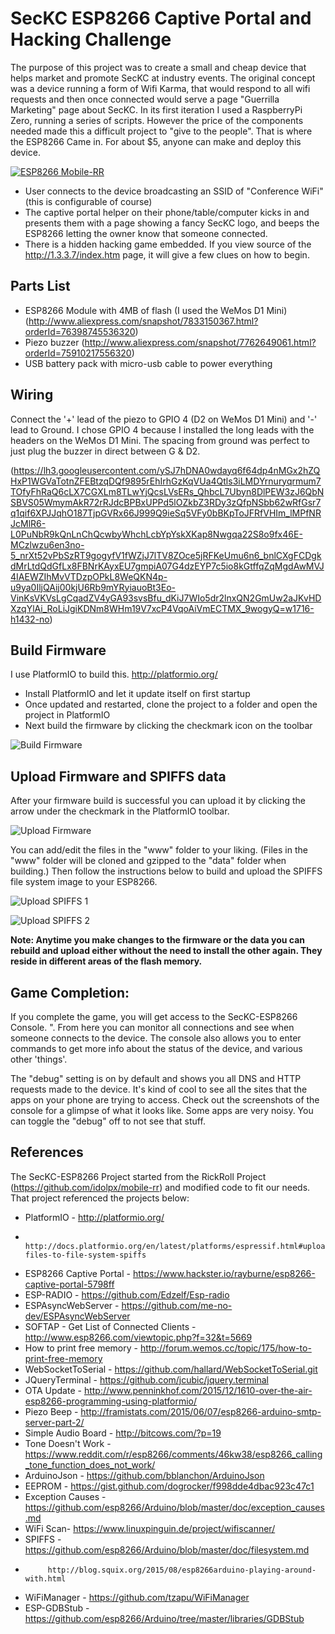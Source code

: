 # SecKC ESP8266 Captive Portal and Hacking Challenge

The purpose of this project was to create a small and cheap device that helps market and promote SecKC at industry events. The original concept was a device running a form of Wifi Karma, that would respond to all wifi requests and then once connected would serve a page "Guerrilla Marketing" page about SecKC. In its first iteration I used a RaspberryPi Zero, running a series of scripts. However the price of the components needed made this a difficult project to "give to the people".  That is where the ESP8266 Came in. For about $5, anyone can make and deploy this device.

[![ESP8266 Mobile-RR](http://i.imgur.com/MSpAXfE.jpg)](https://www.youtube.com/watch?v=ZpcRZoXQAzM)

* User connects to the device broadcasting an SSID of "Conference WiFi" (this is configurable of course)
* The captive portal helper on their phone/table/computer kicks in and presents them with a page showing a fancy SecKC logo, and beeps the ESP8266 letting the owner know that someone connected.
* There is a hidden hacking game embedded. If you view source of the http://1.3.3.7/index.htm page, it will give a few clues on how to begin.

## Parts List
* ESP8266 Module with 4MB of flash  (I used the WeMos D1 Mini) (http://www.aliexpress.com/snapshot/7833150367.html?orderId=76398745536320)
* Piezo buzzer (http://www.aliexpress.com/snapshot/7762649061.html?orderId=75910217556320)
* USB battery pack with micro-usb cable to power everything

## Wiring
Connect the '+' lead of the piezo to GPIO 4 (D2 on WeMos D1 Mini) and '-' lead to Ground.
I chose GPIO 4 because I installed the long leads with the headers on the WeMos D1 Mini. The spacing from ground was perfect to just plug the buzzer in direct between G & D2.

(https://lh3.googleusercontent.com/ySJ7hDNA0wdayq6f64dp4nMGx2hZQHxP1WGVaTotnZFEBtzqDQf9895rEhIrhGzKqVUa4Qtls3iLMDYrnuryqrmum7TOfyFhRaQ6cLX7CGXLm8TLwYjQcsLVsERs_QhbcL7Ubyn8DlPEW3zJ6QbNSBVS05WmymAkR72rRJdcBPBxUPPd5lOZkbZ3RDy3zQfpNSbb62wRfGsr7q1qif6XPJJqhO187TjpGVRx66J999Q9ieSq5VFy0bBKpToJFRfVHIm_lMPfNRJcMlR6-L0PuNbR9kQnLnChQcwbyWhchLcbYpYskXKap8Nwgqa22S8o9fx46E-MCzlwzu6en3no-5_nrXt52vPbSzRT9gogyfV1fWZjJ7lTV8ZOce5jRFKeUmu6n6_bnlCXgFCDgkdMrLtdQdGfLx8FBNrKAyxEU7gmpiA07G4dzEYP7c5io8kGtffqZqMgdAwMVJ4IAEWZIhMvVTDzpOPkL8WeQKN4p-u9ya0IljQAij00kjU6Rb9mYRyiauoBt3Eo-VinKsVKVsLgCqadZV4yGA93svsBfu_dKiJ7WIo5dr2lnxQN2GmUw2aJKvHDXzqYlAi_RoLiJgiKDNm8WHm19V7xcP4VqoAiVmECTMX_9wogyQ=w1716-h1432-no)

## Build Firmware
I use PlatformIO to build this.  http://platformio.org/

* Install PlatformIO and let it update itself on first startup
* Once updated and restarted, clone the project to a folder and open the project in PlatformIO
* Next build the firmware by clicking the checkmark icon on the toolbar

![Build Firmware](https://s20.postimg.org/e9mna84pp/build_firmware.png)

## Upload Firmware and SPIFFS data
After your firmware build is successful you can upload it by clicking the arrow under the checkmark in the PlatformIO toolbar.

![Upload Firmware](https://s20.postimg.org/ue4gppiot/upload_firmware.png)

You can add/edit the files in the "www" folder to your liking. (Files in the "www" folder will be cloned and gzipped to the "data" folder when building.) Then follow the instructions below to build and upload the SPIFFS file system image to your ESP8266.

![Upload SPIFFS 1](https://s20.postimg.org/p1ymo5v4t/build_spiffs.png)

![Upload SPIFFS 2](https://s20.postimg.org/vrw3l0hy5/image.png)

**Note: Anytime you make changes to the firmware or the data you can rebuild and upload either without the need to install the other again. They reside in different areas of the flash memory.**

## Game Completion:
If you complete the game, you will get access to the SecKC-ESP8266 Console. ".
From here you can monitor all connections and see when someone connects to the device.
The console also allows you to enter commands to get more info about the status of the device, and various other 'things'.

The "debug" setting is on by default and shows you all DNS and HTTP requests made to the device. It's kind of cool to see all the sites that the apps on your phone are trying to access. Check out the screenshots of the console for a glimpse of what it looks like. Some apps are very noisy. You can toggle the "debug" off to not see that stuff.

## References
The SecKC-ESP8266 Project started from the RickRoll Project (https://github.com/idolpx/mobile-rr) and modified code to fit our needs.  That project referenced the projects below:

- PlatformIO - http://platformio.org/
-              http://docs.platformio.org/en/latest/platforms/espressif.html#uploading-files-to-file-system-spiffs
- ESP8266 Captive Portal - https://www.hackster.io/rayburne/esp8266-captive-portal-5798ff
- ESP-RADIO - https://github.com/Edzelf/Esp-radio
- ESPAsyncWebServer - https://github.com/me-no-dev/ESPAsyncWebServer
- SOFTAP - Get List of Connected Clients - http://www.esp8266.com/viewtopic.php?f=32&t=5669
- How to print free memory - http://forum.wemos.cc/topic/175/how-to-print-free-memory
- WebSocketToSerial - https://github.com/hallard/WebSocketToSerial.git
- JQueryTerminal - https://github.com/jcubic/jquery.terminal
- OTA Update - http://www.penninkhof.com/2015/12/1610-over-the-air-esp8266-programming-using-platformio/
- Piezo Beep - http://framistats.com/2015/06/07/esp8266-arduino-smtp-server-part-2/
- Simple Audio Board - http://bitcows.com/?p=19
- Tone Doesn't Work - https://www.reddit.com/r/esp8266/comments/46kw38/esp8266_calling_tone_function_does_not_work/
- ArduinoJson - https://github.com/bblanchon/ArduinoJson
- EEPROM - https://gist.github.com/dogrocker/f998dde4dbac923c47c1
- Exception Causes - https://github.com/esp8266/Arduino/blob/master/doc/exception_causes.md
- WiFi Scan- https://www.linuxpinguin.de/project/wifiscanner/
- SPIFFS - https://github.com/esp8266/Arduino/blob/master/doc/filesystem.md
-          http://blog.squix.org/2015/08/esp8266arduino-playing-around-with.html
- WiFiManager - https://github.com/tzapu/WiFiManager
- ESP-GDBStub - https://github.com/esp8266/Arduino/tree/master/libraries/GDBStub
